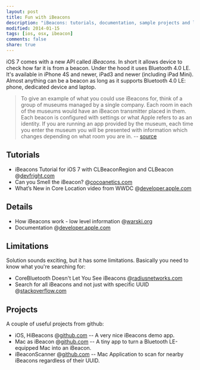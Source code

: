 ```yaml
---
layout: post
title: Fun with iBeacons
description: "iBeacons: tutorials, documentation, sample projects and limitations."
modified: 2014-01-15
tags: [ios, osx, ibeacon]
comments: false
share: true
---
```


iOS 7 comes with a new API called *iBeacons*. In short it allows device to check how far it is from a beacon. Under the hood it uses Bluetooth 4.0 LE. It's available in iPhone 4S and newer, iPad3 and newer (including iPad Mini). Almost anything can be a beacon as long as it supports Bluetooth 4.0 LE: phone, dedicated device and laptop. 

> To give an example of what you could use iBeacons for, think of a group of museums managed by a single company. Each room in each of the museums would have an iBeacon transmitter placed in them. Each beacon is configured with settings or what Apple refers to as an identity. If you are running an app provided by the museum, each time you enter the museum you will be presented with information which changes depending on what room you are in. -- [source](http://www.devfright.com/ibeacons-tutorial-ios-7-clbeaconregion-clbeacon)

## Tutorials
 - iBeacons Tutorial for iOS 7 with CLBeaconRegion and CLBeacon @[devfright.com](http://www.devfright.com/ibeacons-tutorial-ios-7-clbeaconregion-clbeacon/)
 - Can you Smell the iBeacon? @[cocoanetics.com](http://www.cocoanetics.com/2013/11/can-you-smell-the-ibeacon/)
 - What’s New in Core Location video from WWDC @[developer.apple.com](https://developer.apple.com/wwdc/videos/)

## Details
- How iBeacons work - low level information @[warski.org](http://www.warski.org/blog/2014/01/how-ibeacons-work/) 
- Documentation @[developer.apple.com](https://developer.apple.com/library/ios/documentation/CoreLocation/Reference/CLBeaconRegion_class/Reference/Reference.html#//apple_ref/doc/uid/TP40013054-CH1-DontLinkElementID_1)

## Limitations
Solution sounds exciting, but it has some limitations. Basically you need to know what you're searching for:

 - CoreBluetooth Doesn't Let You See iBeacons @[radiusnetworks.com](http://developer.radiusnetworks.com/2013/10/21/corebluetooth-doesnt-let-you-see-ibeacons.html)
 - Search for all iBeacons and not just with specific UUID @[stackoverflow.com](http://stackoverflow.com/questions/18784285/search-for-all-ibeacons-and-not-just-with-specific-uuid)

## Projects
A couple of useful projects from github:

 - iOS, HiBeacons @[github.com](https://github.com/nicktoumpelis/HiBeacons) -- A very nice iBeacons demo app.
 - Mac as iBeacon @[github.com](https://github.com/timd/MactsAsBeacon) -- A tiny app to turn a Bluetooth LE-equipped Mac into an iBeacon.
 - iBeaconScanner @[github.com](https://github.com/liamnichols/iBeaconScanner) -- Mac Application to scan for nearby iBeacons regardless of their UUID.


